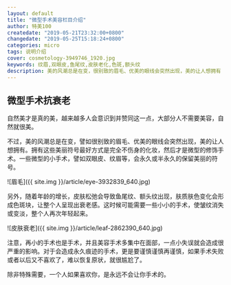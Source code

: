 ```yaml
---
layout: default
title: "微型手术美容栏目介绍"
author: 特美100
createdate: "2019-05-21T23:32:00+0800"
changedate: "2019-05-25T15:18:24+0800"
categories: micro
tags: 说明介绍
cover: cosmetology-3949746_1920.jpg
keywords: 纹眉,双眼皮,鱼尾纹,皮肤老化,色斑,额头纹
description: 美的风潮总是在变，很别致的眉毛、优美的眼线会突然出现，美的让人想拥有
---
```


## 微型手术抗衰老

自然美才是真的美，越来越多人会意识到并赞同这一点，大部分人不需要美容，自然就很美。

不过，美的风潮总是在变，譬如很别致的眉毛、优美的眼线会突然出现，美的让人想拥有。拥有这些美丽符号最好方式是完全不伤身的化妆，然后才是微型的修饰手术。一些微型的小手术，譬如双眼皮、纹眉等，会永久或半永久的保留美丽的符号。

![眉毛]({{ site.img }}/article/eye-3932839_640.jpg)

另外，随着年龄的增长，皮肤松弛会导致鱼尾纹、额头纹出现，肤质肤色变化会形成色斑块，让整个人呈现出衰老感。这时候可能需要一些小小的手术，使皱纹消失或变淡，整个人再次年轻起来。

![皮肤衰老]({{ site.img }}/article/leaf-2862390_640.jpg)

注意，再小的手术也是手术，并且美容手术多集中在面部，一点小失误就会造成很严重的影响。对于会造成永久痕迹的手术，更是要谨慎谨慎再谨慎，如果手术失败或者以后又不喜欢了，难以恢复原状，就很尴尬了。


除非特殊需要，一个人如果喜欢你，是永远不会让你手术的。

